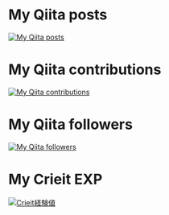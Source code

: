 # My Qiita posts
[![My Qiita posts](https://qiita-badge.apiapi.app/s/ckoshien/posts.svg)](http://qiita.com/ckoshien)
# My Qiita contributions
[![My Qiita contributions](https://qiita-badge.apiapi.app/s/ckoshien/contributions.svg)](http://qiita.com/ckoshien)
# My Qiita followers
[![My Qiita followers](https://qiita-badge.apiapi.app/s/ckoshien/followers.svg)](http://qiita.com/ckoshien)

# My Crieit EXP
[![Crieit経験値](https://ogp-vercel.app/crieit/ckoshien)](http://crieit.net/user/ckoshien)

